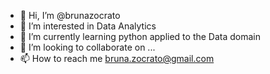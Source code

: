 - 👋 Hi, I’m @brunazocrato
- 👀 I’m interested in Data Analytics
- 🌱 I’m currently learning python applied to the Data domain
- 💞️ I’m looking to collaborate on ...
- 📫 How to reach me bruna.zocrato@gmail.com
